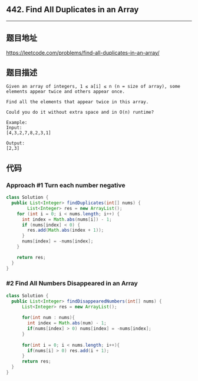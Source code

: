 ## 442. Find All Duplicates in an Array

----
## 题目地址

https://leetcode.com/problems/find-all-duplicates-in-an-array/

## 题目描述
```
Given an array of integers, 1 ≤ a[i] ≤ n (n = size of array), some elements appear twice and others appear once.

Find all the elements that appear twice in this array.

Could you do it without extra space and in O(n) runtime?

Example:
Input:
[4,3,2,7,8,2,3,1]

Output:
[2,3]
```

## 代码

### Approach #1 Turn each number negative

```java
class Solution {
  public List<Integer> findDuplicates(int[] nums) {
		List<Integer> res = new ArrayList();
    for (int i = 0; i < nums.length; i++) {
      int index = Math.abs(nums[i]) - 1;
      if (nums[index] < 0) {
        res.add(Math.abs(index + 1));
      }
      nums[index] = -nums[index];
    }

    return res;
  }
}
```

### #2 Find All Numbers Disappeared in an Array

```java
class Solution {
  public List<Integer> findDisappearedNumbers(int[] nums) {
      List<Integer> res = new ArrayList();
      
      for(int num : nums){
        int index = Math.abs(num) - 1;
        if(nums[index] > 0) nums[index] = -nums[index];          
      }
      
      for(int i = 0; i < nums.length; i++){
        if(nums[i] > 0) res.add(i + 1);      
      }
      return res;
  }
}
```





















